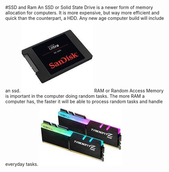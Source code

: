 #SSD and Ram
An SSD or Solid State Drive is a newer form of memory allocation for computers. It is more expensive, but way more efficient and quick than the counterpart, a HDD.
Any new age computer build will include an ssd.
![SSD Picture](ssd.jpeg)
RAM or Random Access Memory is important in the computer doing random tasks. The more RAM a computer has, the faster it will be able to process random tasks and handle everyday tasks.
![RAM Picture](RAM.jpeg)

